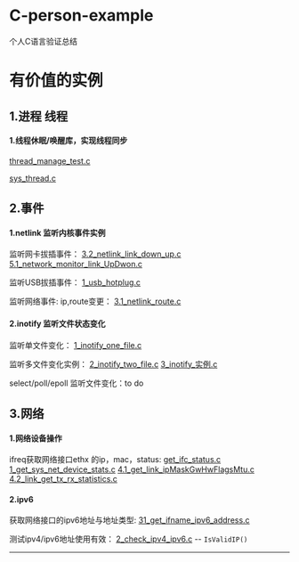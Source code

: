 # C-person-example
个人C语言验证总结



# **有价值的实例**

## 1.进程 线程

#### 1.线程休眠/唤醒库，实现线程同步

 [thread_manage_test.c](29_thread_pthread\24_thread_manage_test\thread_manage_test.c) 

 [sys_thread.c](29_thread_pthread\lib\sys_thread.c) 



## 2.事件

#### 1.netlink 监听内核事件实例

监听网卡拔插事件： [3.2_netlink_link_down_up.c](9_netlink\3.2_netlink_link_down_up.c)  [5.1_network_monitor_link_UpDwon.c](9_netlink\5.1_network_monitor_link_UpDwon.c) 

监听USB拔插事件： [1_usb_hotplug.c](9_netlink\1_usb_hotplug.c) 

监听网络事件: ip,route变更： [3.1_netlink_route.c](9_netlink\3.1_netlink_route.c) 



#### 2.inotify 监听文件状态变化

监听单文件变化： [1_inotify_one_file.c](18_sys\1_inotify\1_inotify_one_file.c) 

监听多文件变化实例：  [2_inotify_two_file.c](18_sys\1_inotify\2_inotify_two_file.c)   [3_inotify_实例.c](18_sys\1_inotify\3_inotify_实例.c) 

select/poll/epoll 监听文件变化：to do



## 3.网络

#### 1.网络设备操作

ifreq获取网络接口ethx 的ip，mac，status: [get_ifc_status.c](19_network\ifreq\1_get_ifc_status.c)  [1_get_sys_net_device_stats.c](19_network\interface\1_get_sys_net_device_stats.c)  [4.1_get_link_ipMaskGwHwFlagsMtu.c](19_network\4.1_get_link_ipMaskGwHwFlagsMtu.c)  [4.2_link_get_tx_rx_statistics.c](19_network\4.2_link_get_tx_rx_statistics.c) 

#### 2.ipv6

获取网络接口的ipv6地址与地址类型: [31_get_ifname_ipv6_address.c](19_network\ipv6\31_get_ifname_ipv6_address.c) 

测试ipv4/ipv6地址使用有效： [2_check_ipv4_ipv6.c](19_network\2_check_ipv4_ipv6.c) -- `IsValidIP()`





---